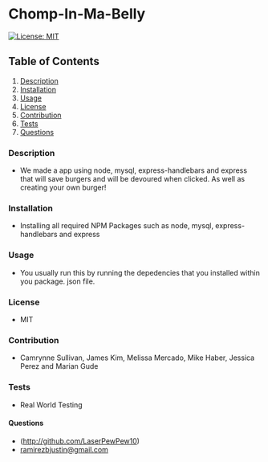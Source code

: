 # Chomp-In-Ma-Belly
  [![License: MIT](https://img.shields.io/badge/License-MIT-yellow.svg)](https://opensource.org/licenses/MIT)
  ## Table of Contents
  1. [Description](#description)
  2. [Installation](#installation)
  3. [Usage](#usage)
  4. [License](#license)
  5. [Contribution](#contribution)
  6. [Tests](#tests)
  7. [Questions](#questions)

  ### Description
  * We made a app using node, mysql, express-handlebars and express that will save burgers and will be devoured when clicked. As well as creating your own burger!
  ### Installation
  * Installing all required NPM Packages such as node, mysql, express-handlebars and express
  ### Usage
  * You usually run this by running the depedencies that you installed within you package. json file.
  ### License
  * MIT
  ### Contribution
  * Camrynne Sullivan, James Kim, Melissa Mercado, Mike Haber, Jessica Perez and Marian Gude
  ### Tests
  * Real World Testing
  #### Questions
  * (http://github.com/LaserPewPew10)
  * ramirezbjustin@gmail.com
